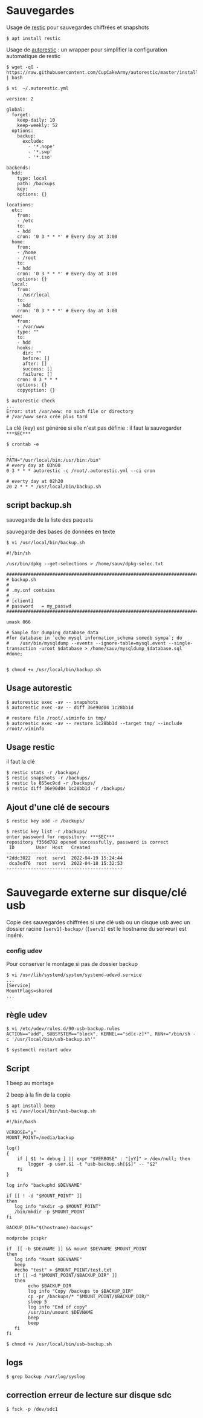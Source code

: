 # Sauvegardes

Usage de [restic](https://restic.net/) pour sauvegardes chiffrées et snapshots

```
$ apt install restic
```

Usage de [autorestic](https://autorestic.vercel.app/) : un wrapper pour simplifier la configuration automatique de restic

```
$ wget -qO - https://raw.githubusercontent.com/CupCakeArmy/autorestic/master/install.sh | bash

$ vi  ~/.autorestic.yml

version: 2

global:
  forget:
    keep-daily: 10
    keep-weekly: 52
  options:
    backup:
      exclude:
        - '*.nope'
        - '*.swp'
        - '*.iso'

backends:
  hdd:
    type: local
    path: /backups
    key:
    options: {}

locations:
  etc:
    from:
    - /etc
    to:
    - hdd
    cron: '0 3 * * *' # Every day at 3:00
  home:
    from:
    - /home
    - /root
    to:
    - hdd
    cron: '0 3 * * *' # Every day at 3:00
    options: {}
  local:
    from:
    - /usr/local
    to:
    - hdd
    cron: '0 3 * * *' # Every day at 3:00
  www:
    from:
    - /var/www
    type: ""
    to:
    - hdd
    hooks:
      dir: ""
      before: []
      after: []
      success: []
      failure: []
    cron: 0 3 * * *
    options: {}
    copyoption: {}

$ autorestic check
...
Error: stat /var/www: no such file or directory
# /var/www sera créé plus tard
```

La clé (key) est générée si elle n'est pas définie : il faut la sauvegarder ``***SEC***``

```
$ crontab -e

...
PATH="/usr/local/bin:/usr/bin:/bin"
# every day at 03h00
0 3 * * * autorestic -c /root/.autorestic.yml --ci cron

# everty day at 02h20
20 2 * * * /usr/local/bin/backup.sh

```

## script backup.sh

sauvegarde de la liste des paquets

sauvegarde des bases de données en texte

```
$ vi /usr/local/bin/backup.sh

#!/bin/sh

/usr/bin/dpkg --get-selections > /home/sauv/dpkg-selec.txt

##############################################################################
# backup.sh
#
# .my.cnf contains
#
# [client]
# password   = my_passwd
##############################################################################

umask 066

# Sample for dumping database data 
#for database in `echo mysql information_schema somedb sympa`; do
#    /usr/bin/mysqldump --events --ignore-table=mysql.event --single-transaction -uroot $database > /home/sauv/mysqldump_$database.sql
#done;


$ chmod +x /usr/local/bin/backup.sh
```

## Usage autorestic

```
$ autorestic exec -av -- snapshots
$ autorestic exec -av -- diff 36e90d04 1c28bb1d

# restore file /root/.viminfo in tmp/
$ autorestic exec -av -- restore 1c28bb1d --target tmp/ --include /root/.viminfo
```

## Usage restic

il faut la clé

```
$ restic stats -r /backups/
$ restic snapshots -r /backups/
$ restic ls 855ec9cd -r /backups/
$ restic diff 36e90d04 1c28bb1d -r /backups/
```

## Ajout d'une clé de secours

```
$ restic key add -r /backups/

$ restic key list -r /backups/
enter password for repository: ***SEC***
repository f356d702 opened successfully, password is correct
 ID        User  Host   Created
-------------------------------------------
*2ddc3022  root  serv1  2022-04-19 15:24:44
 dca3ed76  root  serv1  2022-04-18 15:32:53
-------------------------------------------
```

# Sauvegarde externe sur disque/clé usb

Copie des sauvegardes chiffrées si une clé usb ou un disque usb avec un dossier racine ``[serv1]-backup/`` (``[serv1]`` est le hostname du serveur) est inséré.

### config udev

Pour conserver le montage si pas de dossier backup

```
$ vi /usr/lib/systemd/system/systemd-udevd.service
...
[Service]
MountFlags=shared
...
```

## règle udev

```
$ vi /etc/udev/rules.d/90-usb-backup.rules
ACTION=="add", SUBSYSTEM=="block", KERNEL=="sd[c-z]*", RUN+="/bin/sh -c '/usr/local/bin/usb-backup.sh'"

$ systemctl restart udev
```

## Script

1 beep au montage

2 beep à la fin de la copie

```
$ apt install beep
$ vi /usr/local/bin/usb-backup.sh

#!/bin/bash

VERBOSE="y"
MOUNT_POINT=/media/backup

log()
{
    if [ $1 != debug ] || expr "$VERBOSE" : "[yY]" > /dev/null; then
        logger -p user.$1 -t "usb-backup.sh[$$]" -- "$2"
    fi
}

log info "backuphd $DEVNAME"

if [[ ! -d "$MOUNT_POINT" ]]
then
   log info "mkdir -p $MOUNT_POINT"
   /bin/mkdir -p $MOUNT_POINT
fi

BACKUP_DIR="$(hostname)-backups"

modprobe pcspkr

if  [[ -b $DEVNAME ]] && mount $DEVNAME $MOUNT_POINT
then
   log info "Mount $DEVNAME"
   beep
   #echo "test" > $MOUNT_POINT/test.txt
   if [[ -d "$MOUNT_POINT/$BACKUP_DIR" ]]
   then
        echo $BACKUP_DIR
        log info "Copy /backups to $BACKUP_DIR"
        cp -pr /backups/* "$MOUNT_POINT/$BACKUP_DIR/"
        sleep 5
        log info "End of copy"
        /usr/bin/umount $DEVNAME
        beep
        beep
   fi
fi

$ chmod +x /usr/local/bin/usb-backup.sh
```

## logs

```
$ grep backup /var/log/syslog
```

## correction erreur de lecture sur disque sdc

```
$ fsck -p /dev/sdc1
```
